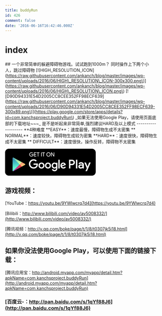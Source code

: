 ```yaml
---
title: buddyRun
id: 426
comment: false
date: '2016-06-16T16:42:46.000Z'
---
```


# index

 \#\# 一个非常简单的躲避障碍物游戏。试试跑到1000m？ 同时操作上下两个小人，跳过障碍物 \[!\[HIGH\_RESOLUTION\_ICON\]\(https://raw.githubusercontent.com/ankanch/blog/master/images/wp-content/uploads/2016/06/HIGH\_RESOLUTION\_ICON-300x300.png\)\]\(https://raw.githubusercontent.com/ankanch/blog/master/images/wp-content/uploads/2016/06/HIGH\_RESOLUTION\_ICON.png\) \[!\[D90D94331E54D2005CC8CEE352FF98ECF639\]\(https://raw.githubusercontent.com/ankanch/blog/master/images/wp-content/uploads/2016/06/D90D94331E54D2005CC8CEE352FF98ECF639-300x89.png\)\]\(https://play.google.com/store/apps/details?id=com.kanchsproject.buddyRun\) \_如果无法使用Google Play，请使用页面底部的下载地址~~~\_ 是不是听起来非常简单,强烈建议HARD及以上模式 ------------------- \*\*4种难度 \*\*EASY\*\*：速度最慢，障碍物生成不太密集 \*\* NORMAL\*\*：速度较快，障碍物生成较为密集 \*\*HARD\*\*：速度很快，障碍物生成不太密集 \*\* DIFFICULT\*\*：速度很快，操作反转，障碍物不太密集

[![D90D94331E54D2005CC8CEE352FF98ECF639](https://raw.githubusercontent.com/ankanch/blog/master/images/wp-content/uploads/2016/06/D90D94331E54D2005CC8CEE352FF98ECF639-300x89.png)](https://play.google.com/store/apps/details?id=com.kanchsproject.buddyRun)

## 游戏视频：

[YouTube：https://youtu.be/9YWlwcrq7d4](https://youtu.be/9YWlwcrq7d4)

[Bilibili：http://www.bilibili.com/video/av5008332/](http://www.bilibili.com/video/av5008332/)

[腾讯视频：http://v.qq.com/boke/page/t/1/8/t0307jk5i18.html](http://v.qq.com/boke/page/t/1/8/t0307jk5i18.html)

## 如果你没法使用Google Play，可以使用下面的链接下载：

[腾讯应用宝：http://android.myapp.com/myapp/detail.htm?apkName=com.kanchsproject.buddyRun](http://android.myapp.com/myapp/detail.htm?apkName=com.kanchsproject.buddyRun)

### [百度云-：http://pan.baidu.com/s/1qYf88J6](http://pan.baidu.com/s/1qYf88J6)

